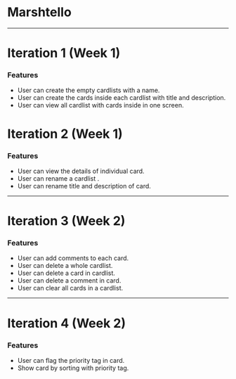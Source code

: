 # Marshtello
-----------

# Iteration 1 (Week 1)

### Features
- User can create the empty cardlists with a name.
- User can create the cards inside each cardlist with title and description.
- User can view all cardlist with cards inside in one screen.

# Iteration 2 (Week 1)
### Features
- User can view the details of individual card.
- User can rename a cardlist .
- User can rename title and description of card.

----
# Iteration 3 (Week 2)
### Features
- User can add comments to each card.
- User can delete a whole cardlist.
- User can delete a card in cardlist.
- User can delete a comment in card.
- User can clear all cards in a cardlist.
----
# Iteration 4 (Week 2)
### Features
- User can flag the priority tag in card.
- Show card by sorting with priority tag.




